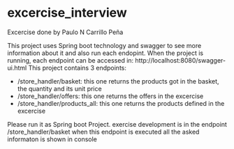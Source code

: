 # excercise_interview
Excercise done by Paulo N Carrillo Peña

This project uses Spring boot technology and swagger to see more information about it and also run each endopint.
When the project is running, each endpoint can be accessed in: http://localhost:8080/swagger-ui.html
This project contains 3 endpoints:
- /store_handler/basket: this one returns the products got in the basket, the quantity and its unit price
- /store_handler/offers: this one returns the offers in the excercise
- /store_handler/products_all: this one returns the products defined in the excercise

Please run it as Spring boot Project.
exercise development is in the endpoint /store_handler/basket
when this endpoint is executed all the asked informaton is shown in console
